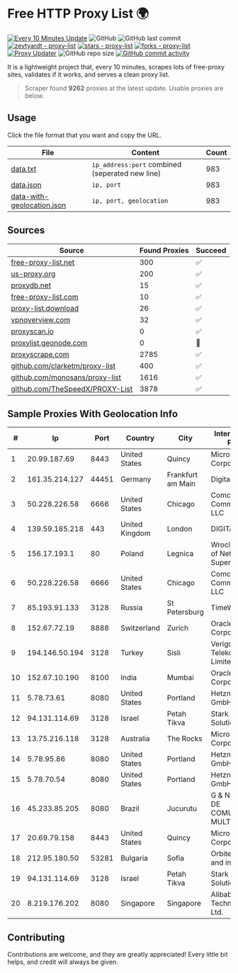 
# Free HTTP Proxy List 🌍

[![Every 10 Minutes Update](https://github.com/mertguvencli/http-proxy-list/actions/workflows/main.yml/badge.svg?branch=main)](https://github.com/mertguvencli/http-proxy-list/actions/workflows/main.yml)
![GitHub](https://img.shields.io/github/license/mertguvencli/http-proxy-list)
![GitHub last commit](https://img.shields.io/github/last-commit/mertguvencli/http-proxy-list)
[![zevtyardt - proxy-list](https://img.shields.io/static/v1?label=zevtyardt&message=proxy-list&color=blue&logo=github)](https://github.com/zevtyardt/proxy-list "Go to GitHub repo")
[![stars - proxy-list](https://img.shields.io/github/stars/zevtyardt/proxy-list?style=social)](https://github.com/zevtyardt/proxy-list)
[![forks - proxy-list](https://img.shields.io/github/forks/zevtyardt/proxy-list?style=social)](https://github.com/zevtyardt/proxy-list)
[![Proxy Updater](https://github.com/zevtyardt/proxy-list/workflows/Proxy%20Updater/badge.svg)](https://github.com/zevtyardt/proxy-list/actions?query=workflow:"Proxy+Updater")
![GitHub repo size](https://img.shields.io/github/repo-size/zevtyardt/proxy-list)
[![GitHub commit activity](https://img.shields.io/github/commit-activity/m/zevtyardt/proxy-list?logo=commits)](https://github.com/zevtyardt/proxy-list/commits/main)

It is a lightweight project that, every 10 minutes, scrapes lots of free-proxy sites, validates if it works, and serves a clean proxy list.

> Scraper found **9262** proxies at the latest update. Usable proxies are below.

## Usage

Click the file format that you want and copy the URL.

|File|Content|Count|
|----|-------|-----|
|[data.txt](https://raw.githubusercontent.com/mertguvencli/http-proxy-list/main/proxy-list/data.txt)|`ip_address:port` combined (seperated new line)|983|
|[data.json](https://raw.githubusercontent.com/mertguvencli/http-proxy-list/main/proxy-list/data.json)|`ip, port`|983|
|[data-with-geolocation.json](https://raw.githubusercontent.com/mertguvencli/http-proxy-list/main/proxy-list/data-with-geolocation.json)|`ip, port, geolocation`|983|

## Sources

|Source|Found Proxies|Succeed|
|------|-------------|-------|
|[free-proxy-list.net](https://free-proxy-list.net)|300|✅|
|[us-proxy.org](https://www.us-proxy.org)|200|✅|
|[proxydb.net](http://proxydb.net)|15|✅|
|[free-proxy-list.com](https://free-proxy-list.com/?page=&port=&type%5B%5D=http&type%5B%5D=https&up_time=0&search=Search)|10|✅|
|[proxy-list.download](https://www.proxy-list.download/HTTP)|26|✅|
|[vpnoverview.com](https://vpnoverview.com/privacy/anonymous-browsing/free-proxy-servers)|32|✅|
|[proxyscan.io](https://www.proxyscan.io)|0|✅|
|[proxylist.geonode.com](https://proxylist.geonode.com/api/proxy-list?limit=300&page=1&sort_by=lastChecked&sort_type=desc&protocols=http,https)|0|🚫|
|[proxyscrape.com](https://api.proxyscrape.com/v2/?request=displayproxies&protocol=http&timeout=10000&country=all&ssl=all&anonymity=all)|2785|✅|
|[github.com/clarketm/proxy-list](https://raw.githubusercontent.com/clarketm/proxy-list/master/proxy-list-raw.txt)|400|✅|
|[github.com/monosans/proxy-list](https://raw.githubusercontent.com/monosans/proxy-list/main/proxies/http.txt)|1616|✅|
|[github.com/TheSpeedX/PROXY-List](https://raw.githubusercontent.com/TheSpeedX/PROXY-List/master/http.txt)|3878|✅|


## Sample Proxies With Geolocation Info

|#|Ip|Port|Country|City|Internet Service Provider|
|-|--|----|-------|----|-------------------------|
|1|20.99.187.69|8443|United States|Quincy|Microsoft Corporation|
|2|161.35.214.127|44451|Germany|Frankfurt am Main|DigitalOcean, LLC|
|3|50.228.226.58|6666|United States|Chicago|Comcast Cable Communications, LLC|
|4|139.59.185.218|443|United Kingdom|London|DIGITALOCEAN|
|5|156.17.193.1|80|Poland|Legnica|Wroclaw Centre of Networking and Supercomputing|
|6|50.228.226.58|6666|United States|Chicago|Comcast Cable Communications, LLC|
|7|85.193.91.133|3128|Russia|St Petersburg|TimeWeb Ltd.|
|8|152.67.72.19|8888|Switzerland|Zurich|Oracle Corporation|
|9|194.146.50.194|3128|Turkey|Sisli|Verigom Telekomunikasyon Limited Sirketi|
|10|152.67.10.190|8100|India|Mumbai|Oracle Corporation|
|11|5.78.73.61|8080|United States|Portland|Hetzner Online GmbH|
|12|94.131.114.69|3128|Israel|Petah Tikva|Stark Industries Solutions LTD|
|13|13.75.216.118|3128|Australia|The Rocks|Microsoft Corporation|
|14|5.78.95.86|8080|United States|Portland|Hetzner Online GmbH|
|15|5.78.70.54|8080|United States|Portland|Hetzner Online GmbH|
|16|45.233.85.205|8080|Brazil|Jucurutu|G & N SERVICOS DE COMUNICACAO E MULTIMIDIA LTDA|
|17|20.69.79.158|8443|United States|Quincy|Microsoft Corporation|
|18|212.95.180.50|53281|Bulgaria|Sofia|Orbitel customer and internal|
|19|94.131.114.69|3128|Israel|Petah Tikva|Stark Industries Solutions LTD|
|20|8.219.176.202|8080|Singapore|Singapore|Alibaba (US) Technology Co., Ltd.|



## Contributing

Contributions are welcome, and they are greatly appreciated! Every
little bit helps, and credit will always be given.


